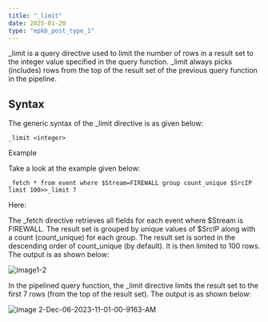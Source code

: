 ```yaml
---
title: "_limit"
date: 2025-01-20
type: "epkb_post_type_1"
---
```


  
\_limit is a query directive used to limit the number of rows in a result set to the integer value specified in the query function. \_limit always picks (includes) rows from the top of the result set of the previous query function in the pipeline.

## **Syntax**

The generic syntax of the \_limit directive is as given below:

```
_limit <integer>
```

Example

Take a look at the example given below:

```
_fetch * from event where $Stream=FIREWALL group count_unique $SrcIP limit 100>>_limit 7
```

Here:

The \_fetch directive retrieves all fields for each event where $Stream is FIREWALL. The result set is grouped by unique values of $SrcIP along with a count (count\_unique) for each group. The result set is sorted in the descending order of count\_unique (by default). It is then limited to 100 rows. The output is as shown below:

![image1-2](./Images%20_limit/image1-2.webp)

In the pipelined query function, the \_limit directive limits the result set to the first 7 rows (from the top of the result set). The output is as shown below:

![image 2-Dec-06-2023-11-01-00-9163-AM](./Images%20_limit/image202-Dec-06-2023-11-01-00-9163-AM.webp)
